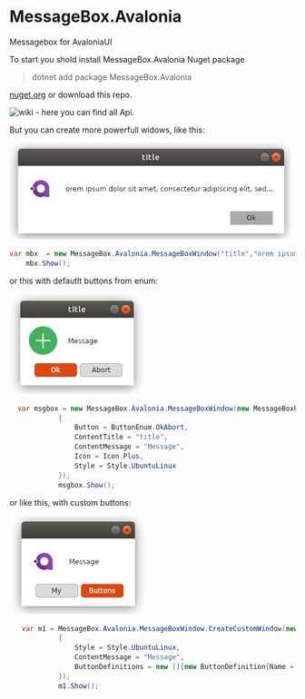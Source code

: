 # MessageBox.Avalonia

Messagebox for AvaloniaUI

To start you shold install MessageBox.Avalonia Nuget package 
>   dotnet add package MessageBox.Avalonia 

[nuget.org](https://www.nuget.org/packages/MessageBox.Avalonia/)
or download this repo.

![wiki](https://gitlab.com/maindlab/messagebox.avalonia/wikis/home) - here you can find all Api.



But you can create more powerfull widows, like this:

![](Images/Screenshot_from_2019-08-23_16-05-14.png)

```cs
var mbx  = new MessageBox.Avalonia.MessageBoxWindow("title","orem ipsum dolor sit amet, consectetur adipiscing elit, sed...");
    mbx.Show();
```

or this with defautlt buttons from enum:

![](Images/Screenshot_from_2019-08-23_16-39-27.png)

```cs
  var msgbox = new MessageBox.Avalonia.MessageBoxWindow(new MessageBoxParams
            {
                Button = ButtonEnum.OkAbort,
                ContentTitle = "title",
                ContentMessage = "Message",
                Icon = Icon.Plus,
                Style = Style.UbuntuLinux
            });
            msgbox.Show();
```

or like this, with custom buttons:

![](Images/Screenshot_from_2019-08-23_16-23-57.png)

```cs
   var m1 = MessageBox.Avalonia.MessageBoxWindow.CreateCustomWindow(new MessageBoxCustomParams
            {
                Style = Style.UbuntuLinux,
                ContentMessage = "Message",
                ButtonDefinitions = new []{new ButtonDefinition{Name = "My"},new ButtonDefinition{Name = "Buttons",Type = ButtonType.Colored} }
            });
            m1.Show();
```

